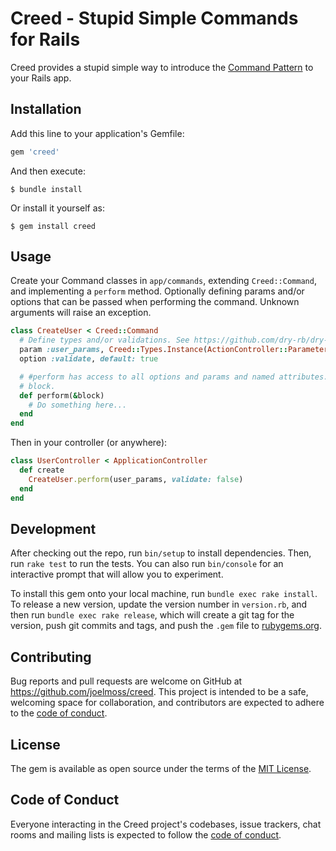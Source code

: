 # Creed - Stupid Simple Commands for Rails

Creed provides a stupid simple way to introduce the [Command Pattern](https://en.wikipedia.org/wiki/Command_pattern) to your Rails app.

## Installation

Add this line to your application's Gemfile:

```ruby
gem 'creed'
```

And then execute:

    $ bundle install

Or install it yourself as:

    $ gem install creed

## Usage

Create your Command classes in `app/commands`, extending `Creed::Command`, and implementing a `perform` method. Optionally defining params and/or options that can be passed when performing the command. Unknown arguments will raise an exception.

```ruby
class CreateUser < Creed::Command
  # Define types and/or validations. See https://github.com/dry-rb/dry-initializer.
  param :user_params, Creed::Types.Instance(ActionController::Parameters)
  option :validate, default: true

  # #perform has access to all options and params and named attributes. You can also pass it a
  # block.
  def perform(&block)
    # Do something here...
  end
end
```

Then in your controller (or anywhere):

```ruby
class UserController < ApplicationController
  def create
    CreateUser.perform(user_params, validate: false)
  end
end
```

## Development

After checking out the repo, run `bin/setup` to install dependencies. Then, run `rake test` to run the tests. You can also run `bin/console` for an interactive prompt that will allow you to experiment.

To install this gem onto your local machine, run `bundle exec rake install`. To release a new version, update the version number in `version.rb`, and then run `bundle exec rake release`, which will create a git tag for the version, push git commits and tags, and push the `.gem` file to [rubygems.org](https://rubygems.org).

## Contributing

Bug reports and pull requests are welcome on GitHub at https://github.com/joelmoss/creed. This project is intended to be a safe, welcoming space for collaboration, and contributors are expected to adhere to the [code of conduct](https://github.com/joelmoss/creed/blob/master/CODE_OF_CONDUCT.md).

## License

The gem is available as open source under the terms of the [MIT License](https://opensource.org/licenses/MIT).

## Code of Conduct

Everyone interacting in the Creed project's codebases, issue trackers, chat rooms and mailing lists is expected to follow the [code of conduct](https://github.com/joelmoss/creed/blob/master/CODE_OF_CONDUCT.md).
